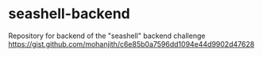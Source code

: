 # seashell-backend
Repository for backend of the "seashell" backend challenge
https://gist.github.com/mohanjith/c6e85b0a7596dd1094e44d9902d47628

